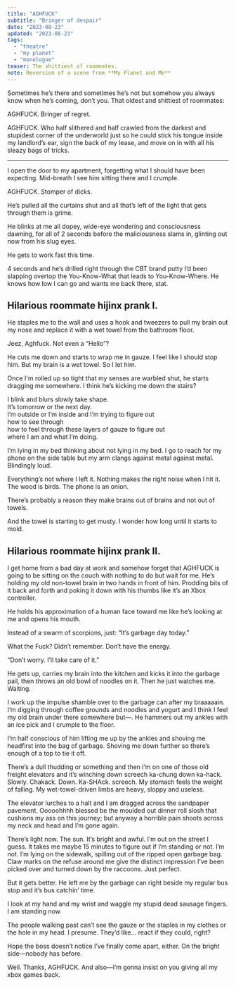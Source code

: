 ```yaml
---
title: "AGHFUCK"
subtitle: "Bringer of despair"
date: "2023-08-23"
updated: "2023-08-23"
tags: 
  - "theatre"
  - "my planet"
  - "monologue"
teaser: The shittiest of roommates.
note: Reversion of a scene from **My Planet and Me**
---
```


Sometimes he’s there and sometimes he’s not but somehow you always know when he’s coming, don’t you. That oldest and shittiest of roommates: 

AGHFUCK. Bringer of regret. 

AGHFUCK. Who half slithered and half crawled from the darkest and stupidest corner of the underworld just so he could stick his tongue inside my landlord’s ear, sign the back of my lease, and move on in with all his sleazy bags of tricks. 

---

I open the door to my apartment, forgetting what I should have been expecting. Mid-breath I see him sitting there and I crumple. 

AGHFUCK. Stomper of dicks.

He’s pulled all the curtains shut and all that’s left of the light that gets through them is grime.

He blinks at me all dopey, wide-eye wondering and consciousness dawning, for all of 2 seconds before the maliciousness slams in, glinting out now from his slug eyes.

He gets to work fast this time. 

4 seconds and he’s drilled right through the CBT brand putty I’d been slapping overtop the You-Know-What that leads to You-Know-Where. He knows how low I can go and wants me back there, stat. 

## Hilarious roommate hijinx prank I.

He staples me to the wall and uses a hook and tweezers to pull my brain out my nose and replace it with a wet towel from the bathroom floor.

Jeez, Aghfuck. Not even a “Hello”?

He cuts me down and starts to wrap me in gauze. I feel like I should stop him. But my brain is a wet towel. So I let him. 

Once I'm rolled up so tight that my senses are warbled shut, he starts dragging me somewhere. I think he’s kicking me down the stairs?

I blink and blurs slowly take shape.  
It’s tomorrow or the next day.  
I’m outside or I’m inside and I’m trying to figure out  
how to see through  
how to feel through these layers of gauze to figure out  
where I am and what I’m doing.

I’m lying in my bed thinking about not lying in my bed. I go to reach for my phone on the side table but my arm clangs against metal against metal. Blindingly loud.

Everything’s not where I left it. Nothing makes the right noise when I hit it. The wood is birds. The phone is an onion. 

There’s probably a reason they make brains out of brains and not out of towels.

And the towel is starting to get musty. I wonder how long until it starts to mold.

## Hilarious roommate hijinx prank II.

I get home from a bad day at work and somehow forget that AGHFUCK is going to be sitting on the couch with nothing to do but wait for me. He’s holding my old non-towel brain in two hands in front of him. Prodding bits of it back and forth and poking it down with his thumbs like it’s an Xbox controller.

He holds his approximation of a human face toward me like he’s looking at me and opens his mouth. 

Instead of a swarm of scorpions, just: “It’s garbage day today.”

What the Fuck? Didn’t remember. Don’t have the energy.

“Don’t worry. I’ll take care of it.”

He gets up, carries my brain into the kitchen and kicks it into the garbage pail, then throws an old bowl of noodles on it. Then he just watches me. Waiting.

I work up the impulse shamble over to the garbage can after my braaaaain. I’m digging through coffee grounds and noodles and yogurt and I think I feel my old brain under there somewhere but—. He hammers out my ankles with an ice pick and I crumple to the floor.

I’m half conscious of him lifting me up by the ankles and shoving me headfirst into the bag of garbage. Shoving me down further so there’s enough of a top to tie it off. 

There’s a dull thudding or something and then I’m on one of those old freight elevators and it’s winching down screech ka-chung down ka-hack. Slowly. Chakack. Down. Ka-SHAck. screech. My stomach feels the weight of falling. My wet-towel-driven limbs are heavy, sloppy and useless.

The elevator lurches to a halt and I am dragged across the sandpaper pavement. Ooooohhhh blessed be the moulded out dinner roll slosh that cushions my ass on this journey; but anyway a horrible pain shoots across my neck and head and I’m gone again.

There’s light now. The sun. It’s bright and awful. I’m out on the street I guess. It takes me maybe 15 minutes to figure out if I’m standing or not. I’m not. I’m lying on the sidewalk, spilling out of the ripped open garbage bag. Claw marks on the refuse around me give the distinct impression I’ve been picked over and turned down by the raccoons. Just perfect.  

But it gets better. He left me by the garbage can right beside my regular bus stop and it’s bus catchin’ time.

I look at my hand and my wrist and waggle my stupid dead sausage fingers. I am standing now. 

The people walking past can’t see the gauze or the staples in my clothes or the hole in my head. I presume. They’d like… react if they could, right?

Hope the boss doesn’t notice I’ve finally come apart, either. On the bright side—nobody has before. 

Well. Thanks, AGHFUCK. And also—I’m gonna insist on you giving all my xbox games back.